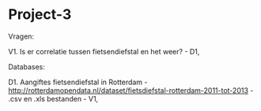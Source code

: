 # Project-3

Vragen:

V1. Is er correlatie tussen fietsendiefstal en het weer? - D1, 

Databases:

D1. Aangiftes fietsendiefstal in Rotterdam - http://rotterdamopendata.nl/dataset/fietsdiefstal-rotterdam-2011-tot-2013 - .csv en .xls bestanden - V1, 
